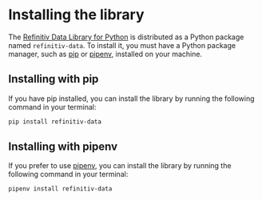 # Installing the library

The [Refinitiv Data Library for Python](https://pypi.org/project/refinitiv-data/) is distributed as a Python package named `refinitiv-data`. To install it, you must have a Python package manager, such as [pip](https://pip.pypa.io/en/stable/) or [pipenv](https://pipenv.pypa.io/en/latest/), installed on your machine.

## Installing with pip

If you have pip installed, you can install the library by running the following command in your terminal:

```zsh
pip install refinitiv-data
```

## Installing with pipenv

If you prefer to use [pipenv](https://pipenv.pypa.io/en/latest/), you can install the library by running the following command in your terminal:

```zsh
pipenv install refinitiv-data
```
